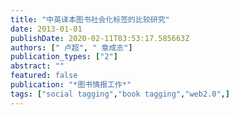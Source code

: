 ```yaml
---
title: "中英译本图书社会化标签的比较研究"
date: 2013-01-01
publishDate: 2020-02-11T03:53:17.585663Z
authors: [" 卢超", " 章成志"]
publication_types: ["2"]
abstract: ""
featured: false
publication: "*图书情报工作*"
tags: ["social tagging","book tagging","web2.0",]
---
```


